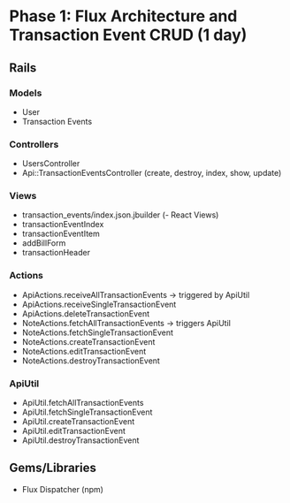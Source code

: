 # Phase 1: Flux Architecture and Transaction Event CRUD (1 day)

## Rails
### Models
* User
* Transaction Events

### Controllers
* UsersController
* Api::TransactionEventsController (create, destroy, index, show, update)

### Views
* transaction_events/index.json.jbuilder
(- React Views)
* transactionEventIndex
* transactionEventItem
* addBillForm
* transactionHeader

### Actions
* ApiActions.receiveAllTransactionEvents -> triggered by ApiUtil
* ApiActions.receiveSingleTransactionEvent
* ApiActions.deleteTransactionEvent
* NoteActions.fetchAllTransactionEvents -> triggers ApiUtil
* NoteActions.fetchSingleTransactionEvent
* NoteActions.createTransactionEvent
* NoteActions.editTransactionEvent
* NoteActions.destroyTransactionEvent

### ApiUtil
* ApiUtil.fetchAllTransactionEvents
* ApiUtil.fetchSingleTransactionEvent
* ApiUtil.createTransactionEvent
* ApiUtil.editTransactionEvent
* ApiUtil.destroyTransactionEvent

## Gems/Libraries
* Flux Dispatcher (npm)
